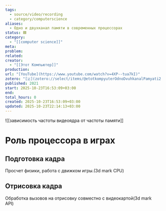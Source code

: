 ```yaml
---
tags:
  - source/video/recording
  - category/computerscience
aliases:
  - Одно и двухканал памяти в современных процессорах
status: 🟦
category:
  - "[[computer science]]"
meta: 
problem: 
related: 
creator:
  - "[[Этот Компьютер]]"
production: 
url: "[YouTube](https://www.youtube.com/watch?v=4XP--tua7kI)"
zotero: "[🇿](zotero://select/items/@etotkompyuterOdnoDvuhkanalPamyati2021)"
published: 2021
start: 2025-10-23T16:53:09+03:00
end: 
total_hours: 0
created: 2025-10-23T16:53:09+03:00
updated: 2025-10-23T22:14:13+03:00
---
```


![[зависимость частоты видеоядра от частоты памяти]]

# Роль процессора в играх

## Подготовка кадра
Просчет физики, работа с движком игры.(3d mark CPU)

## Отрисовка кадра
Обработка вызовов на отрисовку совместно с видеокартой(3d mark API)
